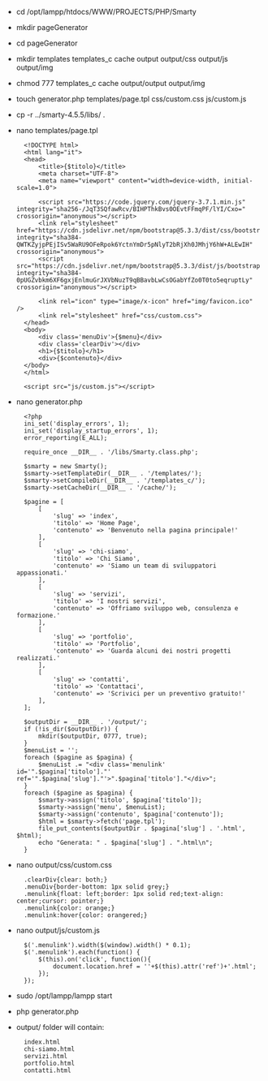 - cd /opt/lampp/htdocs/WWW/PROJECTS/PHP/Smarty
- mkdir pageGenerator
- cd pageGenerator

- mkdir templates templates_c cache output output/css output/js output/img
- chmod 777 templates_c cache output/output output/img
- touch generator.php templates/page.tpl css/custom.css js/custom.js

- cp -r ../smarty-4.5.5/libs/ .

- nano templates/page.tpl

        <!DOCTYPE html>
        <html lang="it">
        <head>
            <title>{$titolo}</title>
            <meta charset="UTF-8">
            <meta name="viewport" content="width=device-width, initial-scale=1.0">

            <script src="https://code.jquery.com/jquery-3.7.1.min.js" integrity="sha256-/JqT3SQfawRcv/BIHPThkBvs0OEvtFFmqPF/lYI/Cxo=" crossorigin="anonymous"></script>
            <link rel="stylesheet" href="https://cdn.jsdelivr.net/npm/bootstrap@5.3.3/dist/css/bootstrap.min.css" integrity="sha384-QWTKZyjpPEjISv5WaRU9OFeRpok6YctnYmDr5pNlyT2bRjXh0JMhjY6hW+ALEwIH" crossorigin="anonymous">
            <script src="https://cdn.jsdelivr.net/npm/bootstrap@5.3.3/dist/js/bootstrap.min.js" integrity="sha384-0pUGZvbkm6XF6gxjEnlmuGrJXVbNuzT9qBBavbLwCsOGabYfZo0T0to5eqruptLy" crossorigin="anonymous"></script>

            <link rel="icon" type="image/x-icon" href="img/favicon.ico" />
            <link rel="stylesheet" href="css/custom.css">
        </head>
        <body>
            <div class='menuDiv'>{$menu}</div>
            <div class='clearDiv'></div>
            <h1>{$titolo}</h1>
            <div>{$contenuto}</div>
        </body>
        </html>

        <script src="js/custom.js"></script>

- nano generator.php

        <?php
        ini_set('display_errors', 1);
        ini_set('display_startup_errors', 1);
        error_reporting(E_ALL);

        require_once __DIR__ . '/libs/Smarty.class.php';

        $smarty = new Smarty();
        $smarty->setTemplateDir(__DIR__ . '/templates/');
        $smarty->setCompileDir(__DIR__ . '/templates_c/');
        $smarty->setCacheDir(__DIR__ . '/cache/');

        $pagine = [
            [
                'slug' => 'index',
                'titolo' => 'Home Page',
                'contenuto' => 'Benvenuto nella pagina principale!'
            ],
            [
                'slug' => 'chi-siamo',
                'titolo' => 'Chi Siamo',
                'contenuto' => 'Siamo un team di sviluppatori appassionati.'
            ],
            [
                'slug' => 'servizi',
                'titolo' => 'I nostri servizi',
                'contenuto' => 'Offriamo sviluppo web, consulenza e formazione.'
            ],
            [
                'slug' => 'portfolio',
                'titolo' => 'Portfolio',
                'contenuto' => 'Guarda alcuni dei nostri progetti realizzati.'
            ],
            [
                'slug' => 'contatti',
                'titolo' => 'Contattaci',
                'contenuto' => 'Scrivici per un preventivo gratuito!'
            ],
        ];

        $outputDir = __DIR__ . '/output/';
        if (!is_dir($outputDir)) {
            mkdir($outputDir, 0777, true);
        }
        $menuList = '';
        foreach ($pagine as $pagina) {
            $menuList .= "<div class='menulink' id='".$pagina['titolo']."' ref='".$pagina['slug']."'>".$pagina['titolo']."</div>"; 
        }
        foreach ($pagine as $pagina) {
            $smarty->assign('titolo', $pagina['titolo']);
            $smarty->assign('menu', $menuList);
            $smarty->assign('contenuto', $pagina['contenuto']);
            $html = $smarty->fetch('page.tpl');
            file_put_contents($outputDir . $pagina['slug'] . '.html', $html);
            echo "Generata: " . $pagina['slug'] . ".html\n";
        }

- nano output/css/custom.css

        .clearDiv{clear: both;}
        .menuDiv{border-bottom: 1px solid grey;}
        .menulink{float: left;border: 1px solid red;text-align: center;cursor: pointer;}
        .menulink{color: orange;}
        .menulink:hover{color: orangered;}

- nano output/js/custom.js

        $('.menulink').width($(window).width() * 0.1);
        $('.menulink').each(function() {
            $(this).on('click', function(){
                document.location.href = ''+$(this).attr('ref')+'.html';
            });
        });

- sudo /opt/lampp/lampp start

- php generator.php

- output/ folder will contain:

        index.html
        chi-siamo.html
        servizi.html
        portfolio.html
        contatti.html




